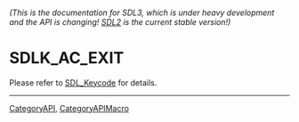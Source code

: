 ###### (This is the documentation for SDL3, which is under heavy development and the API is changing! [SDL2](https://wiki.libsdl.org/SDL2/) is the current stable version!)
# SDLK_AC_EXIT

Please refer to [SDL_Keycode](SDL_Keycode) for details.

----
[CategoryAPI](CategoryAPI), [CategoryAPIMacro](CategoryAPIMacro)

